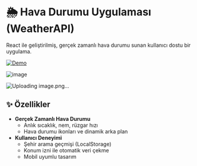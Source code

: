 # 🌦️ Hava Durumu Uygulaması (WeatherAPI)

React ile geliştirilmiş, gerçek zamanlı hava durumu sunan kullanıcı dostu bir uygulama.

[![Demo](https://img.shields.io/badge/Canlı-Demo-brightgreen?style=for-the-badge)](https://weatherapp-of2hhb455-alpereneskiciis-projects.vercel.app/)

![image](https://github.com/user-attachments/assets/d5e4cfd4-4e12-43c6-9b1a-f70fa5d49c04)



![Uploading image.png…]()

## ✨ Özellikler

- **Gerçek Zamanlı Hava Durumu**
  - Anlık sıcaklık, nem, rüzgar hızı
  - Hava durumu ikonları ve dinamik arka plan
- **Kullanıcı Deneyimi**
  - Şehir arama geçmişi (LocalStorage)
  - Konum izni ile otomatik veri çekme
  - Mobil uyumlu tasarım
